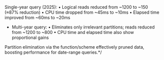  Single-year query (2025):
  • Logical reads reduced from ~1200 to ~150 (≈87% reduction)
  • CPU time dropped from ~45ms to ~10ms
  • Elapsed time improved from ~60ms to ~20ms

- Multi-year query:
  • Eliminates only irrelevant partitions; reads reduced from ~1200 to ~800
  • CPU time and elapsed time also show proportional gains

Partition elimination via the function/scheme effectively pruned data, boosting performance for date-range queries.*/
